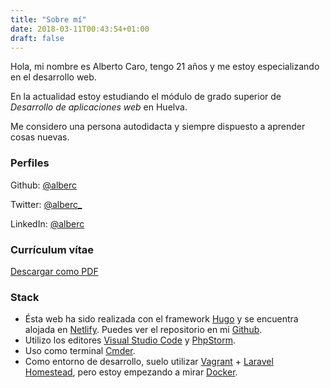 ```yaml
---
title: "Sobre mí"
date: 2018-03-11T00:43:54+01:00
draft: false
---
```


Hola, mi nombre es Alberto Caro, tengo 21 años y me estoy especializando en el desarrollo web.

En la actualidad estoy estudiando el módulo de grado superior de _Desarrollo de aplicaciones web_ en Huelva.

Me considero una persona autodidacta y siempre dispuesto a aprender cosas nuevas.

### Perfiles
Github: [@alberc](https://github.com/alberc)

Twitter: [@alberc_](https://twitter.com/alberc_)

LinkedIn: [@alberc](https://www.linkedin.com/in/alberc/)

### Currículum vítae
[Descargar como PDF](/files/cv.pdf)

### Stack
- Ésta web ha sido realizada con el framework [Hugo](https://gohugo.io) y se encuentra alojada en [Netlify](https://www.netlify.com/). Puedes ver el repositorio en mi [Github](https://github.com/alberc/portfolio).
- Utilizo los editores [Visual Studio Code](https://code.visualstudio.com/) y [PhpStorm](https://www.jetbrains.com/phpstorm/).
- Uso como terminal [Cmder](http://cmder.net/).
- Como entorno de desarrollo, suelo utilizar [Vagrant](https://www.vagrantup.com/) + [Laravel Homestead](https://laravel.com/docs/master/homestead), pero estoy empezando a mirar [Docker](https://www.docker.com/docker-community).

